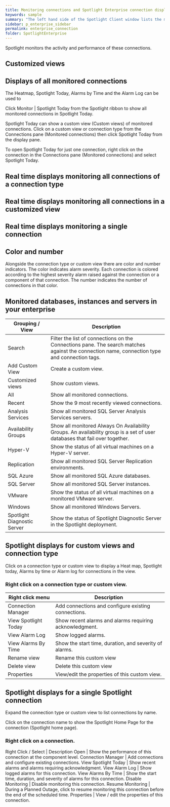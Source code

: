 ```yaml
---
title: Monitoring connections and Spotlight Enterprise connection displays
keywords: sample
summary: "The left hand side of the Spotlight Client window lists the monitored databases, instances and servers in your enterprise. These are grouped according to connection type. Additionally, you can group connections into Custom views."
sidebar: p_enterprise_sidebar
permalink: enterprise_connection
folder: SpotlightEnterprise
---
```


Spotlight monitors the activity and performance of these connections.

## Customized views





## Displays  of all monitored connections

The Heatmap, Spotlight Today, Alarms by Time and the Alarm Log can be used to


Click Monitor | Spotlight Today from the Spotlight ribbon to show all monitored connections in Spotlight Today.

Spotlight Today can show a custom view (Custom views) of monitored connections. Click on a custom view or connection type from the Connections pane (Monitored connections) then click Spotlight Today from the display pane.

To open Spotlight Today for just one connection, right click on the connection in the Connections pane (Monitored connections) and select Spotlight Today.


## Real time displays monitoring all connections of a connection type



## Real time displays monitoring all connections in a customized view




## Real time displays monitoring a single connection





## Color and number

Alongside the connection type or custom view there are color and number indicators. The color indicates alarm severity. Each connection is colored according to the highest severity alarm raised against the connection or a component of that connection. The number indicates the number of connections in that color.


## Monitored databases, instances and servers in your enterprise

Grouping / View | Description
----------------|------------
Search | Filter the list of connections on the Connections pane. The search matches against the connection name, connection type and connection tags.  
Add Custom View | Create a custom view.  
Customized views | Show custom views.
All | Show all monitored connections.  
Recent | Show the 9 most recently viewed connections.
Analysis Services | Show all monitored SQL Server Analysis Services servers.  
Availability Groups | Show all monitored Always On Availability Groups. An availability group is a set of user databases that fail over together.
Hyper-V | Show the status of all virtual machines on a Hyper-V server.  
Replication | Show all monitored SQL Server Replication environments.  
SQL Azure | Show all monitored SQL Azure databases.  
SQL Server | Show all monitored SQL Server instances.  
VMware | Show the status of all virtual machines on a monitored VMware server.  
Windows | Show all monitored Windows Servers.
Spotlight Diagnostic Server | Show the status of Spotlight Diagnostic Server in the Spotlight deployment.  



## Spotlight displays for custom views and connection type

Click on a connection type or custom view to display a Heat map, Spotlight today, Alarms by time or Alarm log for connections in the view.

### Right click on a connection type or custom view.

Right click menu | Description
-----------------|------------
Connection Manager | Add connections and configure existing connections.
View Spotlight Today | Show recent alarms and alarms requiring acknowledgment.
View Alarm Log | Show logged alarms.
View Alarms By Time | Show the start time, duration, and severity of alarms.
Rename view | Rename this custom view
Delete view | Delete this custom view
Properties | View/edit the properties of this custom view.

## Spotlight displays for a single Spotlight connection

Expand the connection type or custom view to list connections by name.

Click on the connection name to show the Spotlight Home Page for the connection (Spotlight home page).

### Right click on a connection.

Right Click / Select | Description
Open | Show the performance of this connection at the component level.
Connection Manager | Add connections and configure existing connections.
View Spotlight Today | Show recent alarms and alarms requiring acknowledgment.
View Alarm Log | Show logged alarms for this connection.
View Alarms By Time | Show the start time, duration, and severity of alarms for this connection.
Disable Monitoring | Disable monitoring this connection.
Resume Monitoring | During a Planned Outage, click to resume monitoring this connection before the end of the scheduled time.
Properties | View / edit the properties of this connection.
